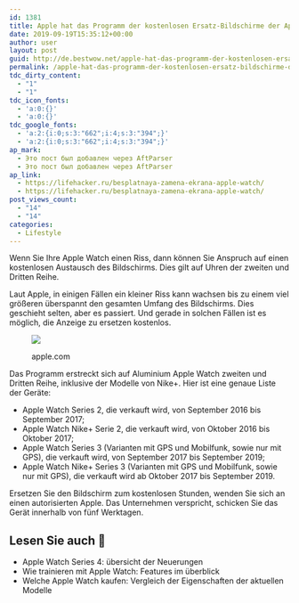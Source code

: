 ```yaml
---
id: 1381
title: Apple hat das Programm der kostenlosen Ersatz-Bildschirme der Apple Watch
date: 2019-09-19T15:35:12+00:00
author: user
layout: post
guid: http://de.bestwow.net/apple-hat-das-programm-der-kostenlosen-ersatz-bildschirme-der-apple-watch/
permalink: /apple-hat-das-programm-der-kostenlosen-ersatz-bildschirme-der-apple-watch/
tdc_dirty_content:
  - "1"
  - "1"
tdc_icon_fonts:
  - 'a:0:{}'
  - 'a:0:{}'
tdc_google_fonts:
  - 'a:2:{i:0;s:3:"662";i:4;s:3:"394";}'
  - 'a:2:{i:0;s:3:"662";i:4;s:3:"394";}'
ap_mark:
  - Это пост был добавлен через AftParser
  - Это пост был добавлен через AftParser
ap_link:
  - https://lifehacker.ru/besplatnaya-zamena-ekrana-apple-watch/
  - https://lifehacker.ru/besplatnaya-zamena-ekrana-apple-watch/
post_views_count:
  - "14"
  - "14"
categories:
  - Lifestyle
---
```

Wenn Sie Ihre Apple Watch einen Riss, dann können Sie Anspruch auf einen kostenlosen Austausch des Bildschirms. Dies gilt auf Uhren der zweiten und Dritten Reihe.

Laut Apple, in einigen Fällen ein kleiner Riss kann wachsen bis zu einem viel größeren überspannt den gesamten Umfang des Bildschirms. Dies geschieht selten, aber es passiert. Und gerade in solchen Fällen ist es möglich, die Anzeige zu ersetzen kostenlos.<figure>

![](http://de.bestwow.net/wp-content/uploads/2019/09/apple-zapustila-programmu-besplatnoy-zameny-ekranov-apple-watch-1.jpg) <figcaption>apple.com</figcaption></figure> 

Das Programm erstreckt sich auf Aluminium Apple Watch zweiten und Dritten Reihe, inklusive der Modelle von Nike+. Hier ist eine genaue Liste der Geräte:

  * Apple Watch Series 2, die verkauft wird, von September 2016 bis September 2017;
  * Apple Watch Nike+ Serie 2, die verkauft wird, von Oktober 2016 bis Oktober 2017;
  * Apple Watch Series 3 (Varianten mit GPS und Mobilfunk, sowie nur mit GPS), die verkauft wird, von September 2017 bis September 2019;
  * Apple Watch Nike+ Series 3 (Varianten mit GPS und Mobilfunk, sowie nur mit GPS), die verkauft wird ab Oktober 2017 bis September 2019.

Ersetzen Sie den Bildschirm zum kostenlosen Stunden, wenden Sie sich an einen autorisierten Apple. Das Unternehmen verspricht, schicken Sie das Gerät innerhalb von fünf Werktagen.

<div>
  <h2 class="read-also__title">
    <span>Lesen Sie auch</span> <span>🧐 </span>
  </h2>
  
  <ul class="read-also__list">
    <li>
      Apple Watch Series 4: übersicht der Neuerungen
    </li>
    <li>
      Wie trainieren mit Apple Watch: Features im überblick
    </li>
    <li>
      Welche Apple Watch kaufen: Vergleich der Eigenschaften der aktuellen Modelle
    </li>
  </ul>
</div>